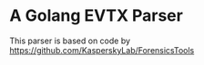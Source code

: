 # A Golang EVTX Parser

This parser is based on code by https://github.com/KasperskyLab/ForensicsTools
